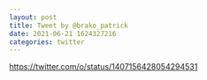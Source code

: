 ```yaml
--- 
layout: post 
title: Tweet by @brako_patrick 
date: 2021-06-21 1624327216 
categories: twitter 
--- 
```

https://twitter.com/o/status/1407156428054294531